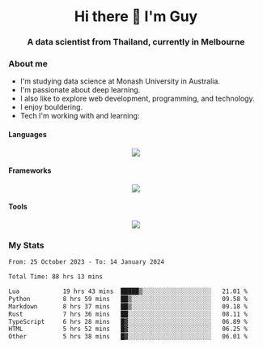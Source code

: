 <h1 align="center">Hi there 👋 I'm Guy</h1>
<h3 align="center">A data scientist from Thailand, currently in Melbourne</h3>

### About me

- I'm studying data science at Monash University in Australia.
- I'm passionate about deep learning.
- I also like to explore web development, programming, and technology.
- I enjoy bouldering.
- Tech I'm working with and learning:

#### Languages

<div align="center">
    <img src="https://skillicons.dev/icons?i=py,ts,js,html,css,rust" />
</div>

#### Frameworks

<div align="center">
    <img src="https://skillicons.dev/icons?i=pytorch,tensorflow,fastapi,react" /><br>
</div>

#### Tools

<div align="center">
    <img src="https://skillicons.dev/icons?i=postgres,redis,docker" /><br>
</div>

### My Stats

<!--START_SECTION:waka-->

```txt
From: 25 October 2023 - To: 14 January 2024

Total Time: 88 hrs 13 mins

Lua            19 hrs 43 mins  █████▒░░░░░░░░░░░░░░░░░░░   21.01 %
Python         8 hrs 59 mins   ██▒░░░░░░░░░░░░░░░░░░░░░░   09.58 %
Markdown       8 hrs 37 mins   ██▒░░░░░░░░░░░░░░░░░░░░░░   09.18 %
Rust           7 hrs 36 mins   ██░░░░░░░░░░░░░░░░░░░░░░░   08.11 %
TypeScript     6 hrs 28 mins   █▓░░░░░░░░░░░░░░░░░░░░░░░   06.89 %
HTML           5 hrs 52 mins   █▓░░░░░░░░░░░░░░░░░░░░░░░   06.25 %
Other          5 hrs 38 mins   █▓░░░░░░░░░░░░░░░░░░░░░░░   06.01 %
```

<!--END_SECTION:waka-->
